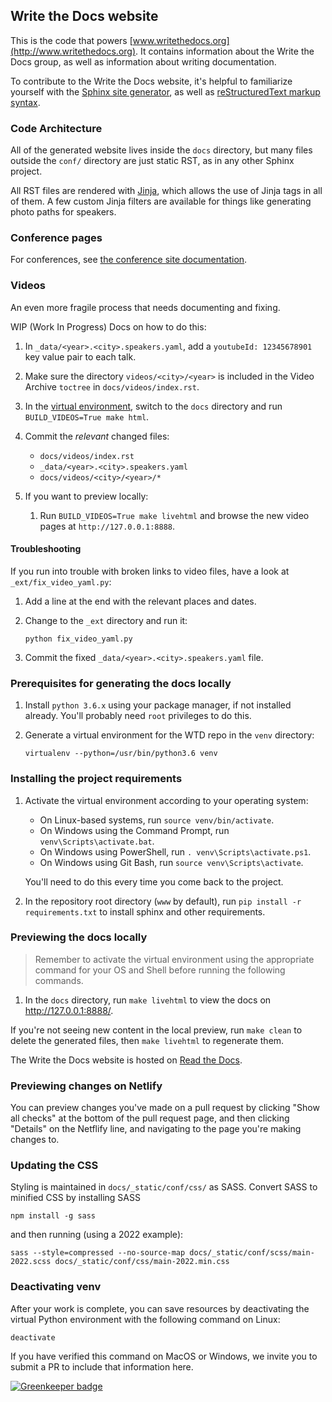 ## Write the Docs website

This is the code that powers [www.writethedocs.org](http://www.writethedocs.org). It contains information about the Write the Docs group, as well as information about writing documentation.

To contribute to the Write the Docs website, it's helpful to familiarize yourself with the [Sphinx site generator](https://www.sphinx-doc.org/), as well as [reStructuredText markup syntax](https://www.sphinx-doc.org/en/stable/rest.html).

### Code Architecture

All of the generated website lives inside the `docs` directory, but many files outside the `conf/` directory are just static RST, as in any other Sphinx project.

All RST files are rendered with [Jinja](https://jinja.palletsprojects.com/), which allows the use of Jinja tags in all of them. A few custom Jinja filters are available for things like generating photo paths for speakers.

### Conference pages

For conferences, see [the conference site documentation](https://www.writethedocs.org/organizer-guide/confs/website/).

### Videos

An even more fragile process that needs documenting and fixing.

WIP (Work In Progress) Docs on how to do this:

1. In `_data/<year>.<city>.speakers.yaml`, add a `youtubeId: 12345678901` key value pair to each talk.

2. Make sure the directory `videos/<city>/<year>` is included in the Video Archive `toctree` in `docs/videos/index.rst`.

3. In the [virtual environment](#prerequisites-for-generating-the-docs-locally), switch to the `docs` directory and run `BUILD_VIDEOS=True make html`.

4. Commit the *relevant* changed files:

   * `docs/videos/index.rst`
   * `_data/<year>.<city>.speakers.yaml`
   * `docs/videos/<city>/<year>/*`

5. If you want to preview locally:

    1. Run `BUILD_VIDEOS=True make livehtml` and browse the new video pages at `http://127.0.0.1:8888`.

#### Troubleshooting

If you run into trouble with broken links to video files, have a look at `_ext/fix_video_yaml.py`:

1. Add a line at the end with the relevant places and dates.

2. Change to the `_ext` directory and run it:

   `python fix_video_yaml.py`

3. Commit the fixed `_data/<year>.<city>.speakers.yaml` file.

### Prerequisites for generating the docs locally

1. Install `python 3.6.x` using your package manager, if not installed already. You'll probably need `root` privileges to do this.

2. Generate a virtual environment for the WTD repo in the `venv` directory:

    `virtualenv --python=/usr/bin/python3.6 venv`

### Installing the project requirements

1. Activate the virtual environment according to your operating system:

    * On Linux-based systems, run `source venv/bin/activate`.
    * On Windows using the Command Prompt, run `venv\Scripts\activate.bat`.
    * On Windows using PowerShell, run `. venv\Scripts\activate.ps1`.
    * On Windows using Git Bash, run `source venv\Scripts\activate`.

    You'll need to do this every time you come back to the project.

2. In the repository root directory (`www` by default), run `pip install -r requirements.txt` to install sphinx and other requirements.

### Previewing the docs locally

> Remember to activate the virtual environment using the appropriate command for your OS and Shell before running the following commands.

1. In the `docs` directory, run `make livehtml` to view the docs on <http://127.0.0.1:8888/>.

If you're not seeing new content in the local preview, run `make clean` to delete the generated files, then `make livehtml` to regenerate them.

The Write the Docs website is hosted on [Read the Docs](https://readthedocs.org/projects/writethedocs-www).

### Previewing changes on Netlify

You can preview changes you've made on a pull request by clicking "Show all checks" at the bottom of the pull request page, and then clicking "Details" on the Netflify line, and navigating to the page you're making changes to.

### Updating the CSS

Styling is maintained in `docs/_static/conf/css/` as SASS. Convert SASS to minified CSS by installing SASS

```
npm install -g sass
```

 and then running (using a 2022 example):

```
sass --style=compressed --no-source-map docs/_static/conf/scss/main-2022.scss docs/_static/conf/css/main-2022.min.css
```


### Deactivating venv

After your work is complete, you can save resources by deactivating the
virtual Python environment with the following command on Linux:

`deactivate`

If you have verified this command on MacOS or Windows, we invite you to submit a PR to include that information here.

[![Greenkeeper badge](https://badges.greenkeeper.io/writethedocs/www.svg)](https://greenkeeper.io/)
